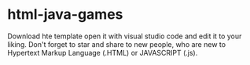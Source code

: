 # html-java-games
Download hte template open it with visual studio code and edit it to your liking.
Don't forget to star and share to new people, who are new to Hypertext Markup Language (.HTML) or JAVASCRIPT (.js).
